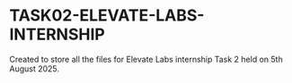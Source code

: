 # TASK02-ELEVATE-LABS-INTERNSHIP
Created to store all the files for Elevate Labs internship Task 2 held on 5th August 2025.
